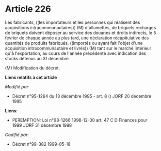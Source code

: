 # Article 226

Les fabricants, ((les importateurs et les personnes qui réalisent des acquisitions intracommunautaires)) (M) d'allumettes, de
briquets recharges de briquets doivent déposer au service des douanes et droits indirects, le 5 février de chaque année au
plus tard, une déclaration récapitulative des quantités de produits fabriqués, ((importés ou ayant fait l'objet d'une
acquisition intracommunautaire et livrés)) (M) tant sur le marché intérieur qu'à l'exportation, au cours de l'année
précédente avec indication des stocks détenus au 31 décembre.

(M) Modification du décret.

**Liens relatifs à cet article**

_Modifié par_:

  - Décret n°95-1294 du 13 décembre 1995 - art. 8 () JORF 20 décembre 1995

**Liens**:

  - PEREMPTION: Loi n°98-1266 1998-12-30 art. 47 C D Finances pour 1999 JORF 31 décembre 1998

_Codifié par_:

  - Décret n°99-382 1999-05-18
